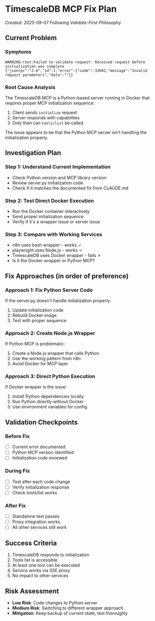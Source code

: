 # TimescaleDB MCP Fix Plan
*Created: 2025-09-07*
*Following Validate-First Philosophy*

## Current Problem

### Symptoms
```
WARNING:root:Failed to validate request: Received request before initialization was complete
{"jsonrpc":"2.0","id":1,"error":{"code":-32602,"message":"Invalid request parameters","data":""}}
```

### Root Cause Analysis
The TimescaleDB MCP is a Python-based server running in Docker that requires proper MCP initialization sequence:
1. Client sends `initialize` request
2. Server responds with capabilities
3. Only then can `tools/list` be called

The issue appears to be that the Python MCP server isn't handling the initialization properly.

## Investigation Plan

### Step 1: Understand Current Implementation
- Check Python version and MCP library version
- Review server.py initialization code
- Check if it matches the documented fix from CLAUDE.md

### Step 2: Test Direct Docker Execution
- Run the Docker container interactively
- Send proper initialization sequence
- Verify if it's a wrapper issue or server issue

### Step 3: Compare with Working Services
- n8n uses bash wrapper - works ✓
- playwright uses Node.js - works ✓
- TimescaleDB uses Docker wrapper - fails ✗
- Is it the Docker wrapper or Python MCP?

## Fix Approaches (in order of preference)

### Approach 1: Fix Python Server Code
If the server.py doesn't handle initialization properly:
1. Update initialization code
2. Rebuild Docker image
3. Test with proper sequence

### Approach 2: Create Node.js Wrapper
If Python MCP is problematic:
1. Create a Node.js wrapper that calls Python
2. Use the working pattern from n8n
3. Avoid Docker for MCP layer

### Approach 3: Direct Python Execution
If Docker wrapper is the issue:
1. Install Python dependencies locally
2. Run Python directly without Docker
3. Use environment variables for config

## Validation Checkpoints

### Before Fix
- [ ] Current error documented
- [ ] Python MCP version identified
- [ ] Initialization code reviewed

### During Fix
- [ ] Test after each code change
- [ ] Verify initialization response
- [ ] Check tools/list works

### After Fix
- [ ] Standalone test passes
- [ ] Proxy integration works
- [ ] All other services still work

## Success Criteria
1. TimescaleDB responds to initialization
2. Tools list is accessible
3. At least one tool can be executed
4. Service works via SSE proxy
5. No impact to other services

## Risk Assessment
- **Low Risk**: Code changes to Python server
- **Medium Risk**: Switching to different wrapper approach
- **Mitigation**: Keep backup of current state, test thoroughly
